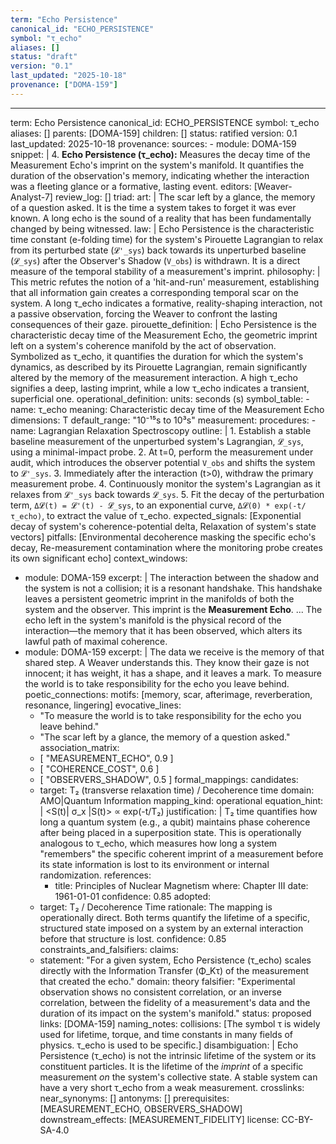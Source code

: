 ```yaml
---
term: "Echo Persistence"
canonical_id: "ECHO_PERSISTENCE"
symbol: "τ_echo"
aliases: []
status: "draft"
version: "0.1"
last_updated: "2025-10-18"
provenance: ["DOMA-159"]
---
```


---
term: Echo Persistence
canonical_id: ECHO_PERSISTENCE
symbol: τ_echo
aliases: []
parents: [DOMA-159]
children: []
status: ratified
version: 0.1
last_updated: 2025-10-18
provenance:
  sources:
    - module: DOMA-159
      snippet: |
        4.  **Echo Persistence (τ_echo):** Measures the decay time of the Measurement Echo's imprint on the system's manifold. It quantifies the duration of the observation's memory, indicating whether the interaction was a fleeting glance or a formative, lasting event.
  editors: [Weaver-Analyst-7]
  review_log: []
triad:
  art: |
    The scar left by a glance, the memory of a question asked. It is the time a system takes to forget it was ever known. A long echo is the sound of a reality that has been fundamentally changed by being witnessed.
  law: |
    Echo Persistence is the characteristic time constant (e-folding time) for the system's Pirouette Lagrangian to relax from its perturbed state (`𝓛'_sys`) back towards its unperturbed baseline (`𝓛_sys`) after the Observer's Shadow (`V_obs`) is withdrawn. It is a direct measure of the temporal stability of a measurement's imprint.
  philosophy: |
    This metric refutes the notion of a 'hit-and-run' measurement, establishing that all information gain creates a corresponding temporal scar on the system. A long τ_echo indicates a formative, reality-shaping interaction, not a passive observation, forcing the Weaver to confront the lasting consequences of their gaze.
pirouette_definition: |
  Echo Persistence is the characteristic decay time of the Measurement Echo, the geometric imprint left on a system's coherence manifold by the act of observation. Symbolized as τ_echo, it quantifies the duration for which the system's dynamics, as described by its Pirouette Lagrangian, remain significantly altered by the memory of the measurement interaction. A high τ_echo signifies a deep, lasting imprint, while a low τ_echo indicates a transient, superficial one.
operational_definition:
  units: seconds (s)
  symbol_table:
    - name: τ_echo
      meaning: Characteristic decay time of the Measurement Echo
      dimensions: T
      default_range: "10⁻¹⁵s to 10³s"
  measurement:
    procedures:
      - name: Lagrangian Relaxation Spectroscopy
        outline: |
          1.  Establish a stable baseline measurement of the unperturbed system's Lagrangian, `𝓛_sys`, using a minimal-impact probe.
          2.  At t=0, perform the measurement under audit, which introduces the observer potential `V_obs` and shifts the system to `𝓛'_sys`.
          3.  Immediately after the interaction (t>0), withdraw the primary measurement probe.
          4.  Continuously monitor the system's Lagrangian as it relaxes from `𝓛'_sys` back towards `𝓛_sys`.
          5.  Fit the decay of the perturbation term, `Δ𝓛(t) = 𝓛'(t) - 𝓛_sys`, to an exponential curve, `Δ𝓛(0) * exp(-t/τ_echo)`, to extract the value of τ_echo.
        expected_signals: [Exponential decay of system's coherence-potential delta, Relaxation of system's state vectors]
        pitfalls: [Environmental decoherence masking the specific echo's decay, Re-measurement contamination where the monitoring probe creates its own significant echo]
context_windows:
  - module: DOMA-159
    excerpt: |
      The interaction between the shadow and the system is not a collision; it is a resonant handshake. This handshake leaves a persistent geometric imprint in the manifolds of both the system and the observer. This imprint is the **Measurement Echo**. ... The echo left in the system's manifold is the physical record of the interaction—the memory that it has been observed, which alters its lawful path of maximal coherence.
  - module: DOMA-159
    excerpt: |
      The data we receive is the memory of that shared step. A Weaver understands this. They know their gaze is not innocent; it has weight, it has a shape, and it leaves a mark. To measure the world is to take responsibility for the echo you leave behind.
poetic_connections:
  motifs: [memory, scar, afterimage, reverberation, resonance, lingering]
  evocative_lines:
    - "To measure the world is to take responsibility for the echo you leave behind."
    - "The scar left by a glance, the memory of a question asked."
  association_matrix:
    - [ "MEASUREMENT_ECHO", 0.9 ]
    - [ "COHERENCE_COST", 0.6 ]
    - [ "OBSERVERS_SHADOW", 0.5 ]
formal_mappings:
  candidates:
    - target: T₂ (transverse relaxation time) / Decoherence time
      domain: AMO|Quantum Information
      mapping_kind: operational
      equation_hint: |
        <S(t)| σ_x |S(t)> ∝ exp(-t/T₂)
      justification: |
        T₂ time quantifies how long a quantum system (e.g., a qubit) maintains phase coherence after being placed in a superposition state. This is operationally analogous to τ_echo, which measures how long a system "remembers" the specific coherent imprint of a measurement before its state information is lost to its environment or internal randomization.
      references:
        - title: Principles of Nuclear Magnetism
          where: Chapter III
          date: 1961-01-01
      confidence: 0.85
  adopted:
    - target: T₂ / Decoherence Time
      rationale: The mapping is operationally direct. Both terms quantify the lifetime of a specific, structured state imposed on a system by an external interaction before that structure is lost.
      confidence: 0.85
constraints_and_falsifiers:
  claims:
    - statement: "For a given system, Echo Persistence (τ_echo) scales directly with the Information Transfer (Φ_Kτ) of the measurement that created the echo."
      domain: theory
      falsifier: "Experimental observation shows no consistent correlation, or an inverse correlation, between the fidelity of a measurement's data and the duration of its impact on the system's manifold."
      status: proposed
      links: [DOMA-159]
naming_notes:
  collisions: [The symbol τ is widely used for lifetime, torque, and time constants in many fields of physics. τ_echo is used to be specific.]
  disambiguation: |
    Echo Persistence (τ_echo) is not the intrinsic lifetime of the system or its constituent particles. It is the lifetime of the *imprint* of a specific measurement *on* the system's collective state. A stable system can have a very short τ_echo from a weak measurement.
crosslinks:
  near_synonyms: []
  antonyms: []
  prerequisites: [MEASUREMENT_ECHO, OBSERVERS_SHADOW]
  downstream_effects: [MEASUREMENT_FIDELITY]
license: CC-BY-SA-4.0